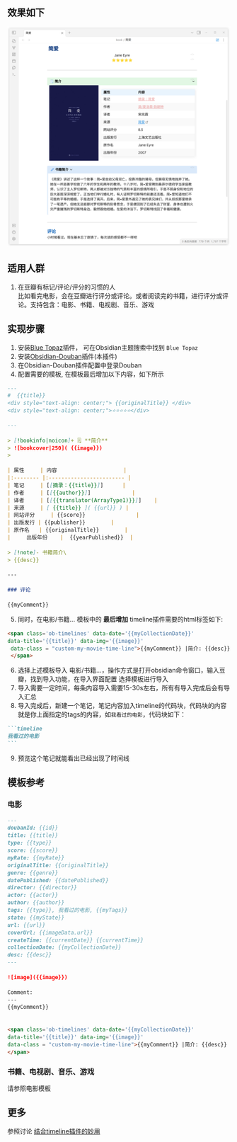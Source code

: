 ## 效果如下
![](./background.png)
## 适用人群
1. 在豆瓣有标记/评论/评分的习惯的人   
比如看完电影，会在豆瓣进行评分或评论。或者阅读完的书籍，进行评分或评论。支持包含：电影、书籍、电视剧、音乐、游戏
## 实现步骤
1. 安装[Blue Topaz](https://github.com/PKM-er/Blue-Topaz_Obsidian-css)插件， 可在Obsidian主题搜索中找到 `Blue Topaz`
2. 安装[Obsidian-Douban](https://github.com/Wanxp/obsidian-douban)插件(本插件)
3. 在Obsidian-Douban插件配置中登录Douban
4. 配置需要的模板, 在模板最后增加以下内容，如下所示

````markdown
---
#  {{title}}
<div style="text-align: center;"> {{originalTitle}} </div>
<div style="text-align: center;">⭐⭐⭐⭐⭐</div>

---

> [!bookinfo|noicon]+ 🗒️ **简介**
> ![bookcover|250]( {{image}})
>

| 属性     | 内容                     |
|:-------- |:------------------------ |
| 笔记     | [[摘录：{{title}}]]      |
| 作者     | [[{{author}}]]             |
| 译者     | [[{{translator(ArrayType1)}}]]    |
| 来源     | [ {{title}} ]( {{url}} ) |
| 网站评分     | {{score}}                |
| 出版发行 | {{publisher}}        |
| 原作名   | {{originalTitle}}        |
|     出版年份    |  {{yearPublished}}  |

> [!note]- 书籍简介\
> {{desc}}

---

### 评论

{{myComment}}
````
5. 同时，在电影/书籍... 模板中的 **最后增加** timeline插件需要的html标签如下:

```html
<span class='ob-timelines' data-date='{{myCollectionDate}}' 
data-title='{{title}}' data-img='{{image}}'
 data-class = "custom-my-movie-time-line">{{myComment}} |简介: {{desc}}
 </span> 
```
6. 选择上述模板导入 电影/书籍...，操作方式是打开obsidian命令窗口，输入豆瓣，找到导入功能，在导入界面配置 选择模板进行导入
7. 导入需要一定时间，每条内容导入需要15-30s左右，所有有导入完成后会有导入汇总
8. 导入完成后，新建一个笔记，笔记内容加入timeline的代码块，代码块的内容就是你上面指定的tags的内容，如`我看过的电影`，代码块如下：
````markdown
```timeline
我看过的电影
```
````
9. 预览这个笔记就能看出已经出现了时间线
## 模板参考
### 电影
````markdown
---
doubanId: {{id}}
title: {{title}}
type: {{type}}
score: {{score}}
myRate: {{myRate}}
originalTitle: {{originalTitle}}
genre: {{genre}}
datePublished: {{datePublished}}
director: {{director}}
actor: {{actor}}
author: {{author}}
tags: {{type}}, 我看过的电影, {{myTags}}
state: {{myState}}
url: {{url}}
coverUrl: {{imageData.url}}
createTime: {{currentDate}} {{currentTime}}
collectionDate: {{myCollectionDate}}
desc: {{desc}}
---

![image]({{image}})

Comment: 
---
{{myComment}}


<span class='ob-timelines' data-date='{{myCollectionDate}}'
data-title='{{title}}' data-img='{{image}}'
data-class = "custom-my-movie-time-line">{{myComment}} |简介: {{desc}}
</span> 
````
### 书籍、电视剧、音乐、游戏
请参照电影模板
## 更多
参照讨论 [结合timeline插件的妙用](https://github.com/Wanxp/obsidian-douban/issues/19#issuecomment-1428307130)
